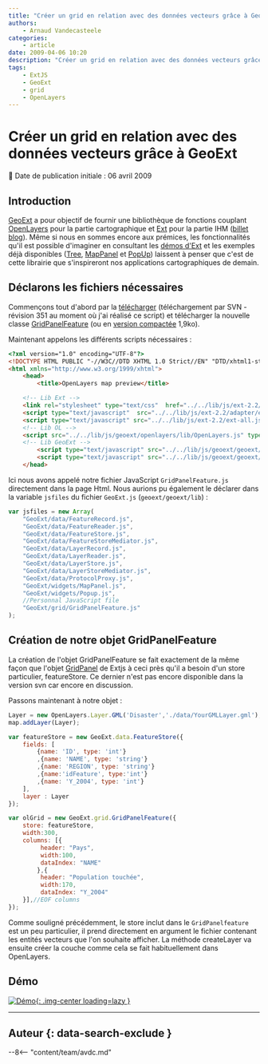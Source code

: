 ```yaml
---
title: "Créer un grid en relation avec des données vecteurs grâce à GeoExt"
authors:
    - Arnaud Vandecasteele
categories:
    - article
date: 2009-04-06 10:20
description: "Créer un grid en relation avec des données vecteurs grâce à GeoExt"
tags:
    - ExtJS
    - GeoExt
    - grid
    - OpenLayers
---
```


# Créer un grid en relation avec des données vecteurs grâce à GeoExt

:calendar: Date de publication initiale : 06 avril 2009

## Introduction

[GeoExt](http://www.geoext.org/trac/geoext) a pour objectif de fournir une bibliothèque de fonctions couplant [OpenLayers](http://www.openlayers.org/) pour la partie cartographique et [Ext](http://extjs.com/) pour la partie IHM ([billet blog](http://geotribu.net/node/75)). Même si nous en sommes encore aux prémices, les fonctionnalités qu'il est possible d'imaginer en consultant les [démos d'Ext](http://extjs.com/deploy/dev/examples/samples.html) et les exemples déjà disponibles ([Tree](http://demo.opengeo.org/ems/examples/gx-tree-demo.html), [MapPanel](http://geoext.blogspot.com/2009/03/geoext-mappanel-is-born.html) et [PopUp](http://geoext.blogspot.com/2009/03/new-widget-in-geoext-popup.html)) laissent à penser que c'est de cette librairie que s'inspireront nos applications cartographiques de demain.

## Déclarons les fichiers nécessaires

Commençons tout d'abord par la [télécharger](http://www.geoext.org/trac/geoext/wiki/Development) (téléchargement par SVN - révision 351 au moment où j'ai réalisé ce script) et télécharger la nouvelle classe [GridPanelFeature](http://ks356007.kimsufi.com/arno/lib/js/geoext/geoext/lib/GeoExt/grid/GridPanelFeature.js) (ou en [version compactée](http://ks356007.kimsufi.com/arno/lib/js/geoext/geoext/lib/GeoExt/grid/GridPanelFeature_packed.js) 1,9ko).

Maintenant appelons les différents scripts nécessaires :

```html
<?xml version="1.0" encoding="UTF-8"?>
<!DOCTYPE HTML PUBLIC "-//W3C//DTD XHTML 1.0 Strict//EN" "DTD/xhtml1-strict.dtd">
<html xmlns="http://www.w3.org/1999/xhtml">
    <head>
        <title>OpenLayers map preview</title>

	<!-- Lib Ext -->
	<link rel="stylesheet" type="text/css"	href="../../lib/js/ext-2.2/resources/css/ext-all.css" />
	<script type="text/javascript"	src="../../lib/js/ext-2.2/adapter/ext/ext-base.js"></script>
	<script type="text/javascript" src="../../lib/js/ext-2.2/ext-all.js"></script>
	<!-- Lib OL -->
	<script src="../../lib/js/geoext/openlayers/lib/OpenLayers.js" type="text/javascript"></script>
	<!-- Lib GeoExt -->
    	<script type="text/javascript" src="../../lib/js/geoext/geoext/lib/GeoExt.js"></script>
        <script type="text/javascript" src="../../lib/js/geoext/geoext/lib/GridPanelFeature.js"></script>
    </head>
```

Ici nous avons appelé notre fichier JavaScript `GridPanelFeature.js` directement dans la page Html. Nous aurions pu également le déclarer dans la variable `jsfiles` du fichier `GeoExt.js` (`geoext/geoext/lib`) :

```javascript
var jsfiles = new Array(
    "GeoExt/data/FeatureRecord.js",
    "GeoExt/data/FeatureReader.js",
    "GeoExt/data/FeatureStore.js",
    "GeoExt/data/FeatureStoreMediator.js",
    "GeoExt/data/LayerRecord.js",
    "GeoExt/data/LayerReader.js",
    "GeoExt/data/LayerStore.js",
    "GeoExt/data/LayerStoreMediator.js",
    "GeoExt/data/ProtocolProxy.js",
    "GeoExt/widgets/MapPanel.js",
    "GeoExt/widgets/Popup.js",
    //Personnal JavaScript file
    "GeoExt/grid/GridPanelFeature.js"
);
```

## Création de notre objet GridPanelFeature

La création de l'objet GridPanelFeature se fait exactement de la même façon que l'objet [GridPanel](http://extjs.com/deploy/dev/docs/?class=Ext.grid.GridPanel) de Extjs à ceci près qu'il a besoin d'un store particulier, featureStore. Ce dernier n'est pas encore disponible dans la version svn car encore en discussion.

Passons maintenant à notre objet :

```javascript
Layer = new OpenLayers.Layer.GML('Disaster','./data/YourGMLLayer.gml');
map.addLayer(Layer);

var featureStore = new GeoExt.data.FeatureStore({
 	fields: [
 		{name: 'ID', type: 'int'}
 		,{name: 'NAME', type: 'string'}
 		,{name: 'REGION', type: 'string'}
 		,{name:'idFeature', type:'int'}
 		,{name: 'Y_2004', type: 'int'}
 	],
 	layer : Layer
});

var olGrid = new GeoExt.grid.GridPanelFeature({
	store: featureStore,
	width:300,
	columns: [{
		 header: "Pays",
		 width:100,
		 dataIndex: "NAME"
		},{
		 header: "Population touchée",
		 width:170,
		 dataIndex: "Y_2004"
	}],//EOF columns
});
```

Comme souligné précédemment, le store inclut dans le `GridPanelfeature` est un peu particulier, il prend directement en argument le fichier contenant les entités vecteurs que l'on souhaite afficher. La méthode createLayer va ensuite créer la couche comme cela se fait habituellement dans OpenLayers.

## Démo

[![Démo](https://cdn.geotribu.fr/img/articles-blog-rdp/articles/2009/GridPanelFeature.png "Démo"){: .img-center loading=lazy }](http://geotribu.net/applications/tutoriaux/GeoExt/disaster/index.html)

----

## Auteur {: data-search-exclude }

--8<-- "content/team/avdc.md"
